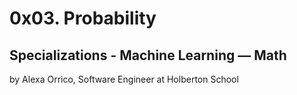 # 0x03. Probability

## Specializations - Machine Learning ― Math

by Alexa Orrico, Software Engineer at Holberton School 

